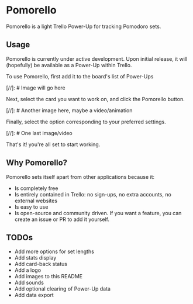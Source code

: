 # Pomorello

Pomorello is a light Trello Power-Up for tracking Pomodoro sets.

## Usage

Pomorello is currently under active development.
Upon initial release, it will (hopefully) be available as a Power-Up within Trello.

To use Pomorello, first add it to the board's list of Power-Ups

[//]: # Image will go here

Next, select the card you want to work on, and click the Pomorello button.

[//]: # Another image here, maybe a video/animation

Finally, select the option corresponding to your preferred settings.

[//]: # One last image/video

That's it! you're all set to start working.

## Why Pomorello?

Pomorello sets itself apart from other applications because it:
- Is completely free
- Is entirely contained in Trello: no sign-ups, no extra accounts, no external websites
- Is easy to use
- Is open-source and community driven. If you want a feature, you can create an issue or PR to add it yourself.

## TODOs

- Add more options for set lengths
- Add stats display
- Add card-back status
- Add a logo
- Add images to this README
- Add sounds
- Add optional clearing of Power-Up data
- Add data export

